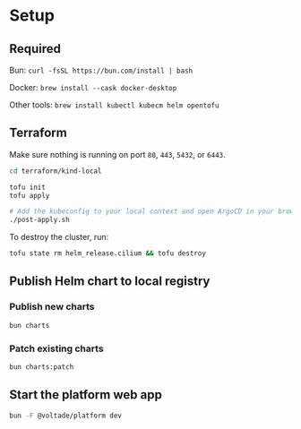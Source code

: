 # Setup

## Required

Bun: `curl -fsSL https://bun.com/install | bash`

Docker: `brew install --cask docker-desktop`

Other tools: `brew install kubectl kubecm helm opentofu`

## Terraform

Make sure nothing is running on port `80`, `443`, `5432`, or `6443`.

```bash
cd terraform/kind-local

tofu init
tofu apply

# Add the kubeconfig to your local context and open ArgoCD in your browser
./post-apply.sh
```

To destroy the cluster, run:

```bash
tofu state rm helm_release.cilium && tofu destroy
```

## Publish Helm chart to local registry

### Publish new charts

```bash
bun charts
```

### Patch existing charts

```bash
bun charts:patch
```

## Start the platform web app

```bash
bun -F @voltade/platform dev
```
